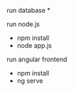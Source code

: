 run database
* 

run node.js 
* npm install
* node app.js

run angular frontend
* npm install
* ng serve
